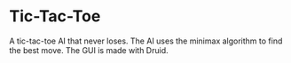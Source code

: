 # Tic-Tac-Toe
A tic-tac-toe AI that never loses. The AI uses the minimax algorithm to find the best move. The GUI is made with Druid.